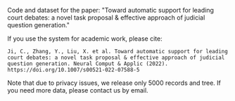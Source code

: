 Code and dataset for the paper: "Toward automatic support for leading court debates: a novel task proposal & effective approach of judicial question generation."

If you use the system for academic work, please cite:

    Ji, C., Zhang, Y., Liu, X. et al. Toward automatic support for leading court debates: a novel task proposal & effective approach of judicial question generation. Neural Comput & Applic (2022). https://doi.org/10.1007/s00521-022-07588-5


Note that due to privacy issues, we release only 5000 records and tree. If you need more data, please contact us by email.
